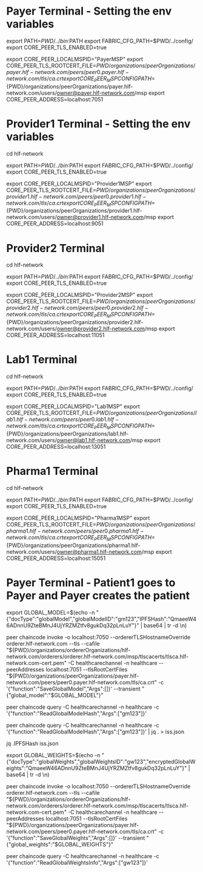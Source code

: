 # Payer Terminal - Setting the env variables

export PATH=${PWD}/../bin:$PATH
export FABRIC_CFG_PATH=$PWD/../config/
export CORE_PEER_TLS_ENABLED=true

export CORE_PEER_LOCALMSPID="PayerMSP"
export CORE_PEER_TLS_ROOTCERT_FILE=${PWD}/organizations/peerOrganizations/payer.hlf-network.com/peers/peer0.payer.hlf-network.com/tls/ca.crt
export CORE_PEER_MSPCONFIGPATH=${PWD}/organizations/peerOrganizations/payer.hlf-network.com/users/owner@payer.hlf-network.com/msp
export CORE_PEER_ADDRESS=localhost:7051

# Provider1 Terminal - Setting the env variables

cd hlf-network

export PATH=${PWD}/../bin:$PATH
export FABRIC_CFG_PATH=$PWD/../config/
export CORE_PEER_TLS_ENABLED=true

export CORE_PEER_LOCALMSPID="Provider1MSP"
export CORE_PEER_TLS_ROOTCERT_FILE=${PWD}/organizations/peerOrganizations/provider1.hlf-network.com/peers/peer0.provider1.hlf-network.com/tls/ca.crt
export CORE_PEER_MSPCONFIGPATH=${PWD}/organizations/peerOrganizations/provider1.hlf-network.com/users/owner@provider1.hlf-network.com/msp
export CORE_PEER_ADDRESS=localhost:9051


# Provider2 Terminal

cd hlf-network

export PATH=${PWD}/../bin:$PATH
export FABRIC_CFG_PATH=$PWD/../config/
export CORE_PEER_TLS_ENABLED=true

export CORE_PEER_LOCALMSPID="Provider2MSP"
export CORE_PEER_TLS_ROOTCERT_FILE=${PWD}/organizations/peerOrganizations/provider2.hlf-network.com/peers/peer0.provider2.hlf-network.com/tls/ca.crt
export CORE_PEER_MSPCONFIGPATH=${PWD}/organizations/peerOrganizations/provider2.hlf-network.com/users/owner@provider2.hlf-network.com/msp
export CORE_PEER_ADDRESS=localhost:11051

# Lab1 Terminal

cd hlf-network

export PATH=${PWD}/../bin:$PATH
export FABRIC_CFG_PATH=$PWD/../config/
export CORE_PEER_TLS_ENABLED=true

export CORE_PEER_LOCALMSPID="Lab1MSP"
export CORE_PEER_TLS_ROOTCERT_FILE=${PWD}/organizations/peerOrganizations/lab1.hlf-network.com/peers/peer0.lab1.hlf-network.com/tls/ca.crt
export CORE_PEER_MSPCONFIGPATH=${PWD}/organizations/peerOrganizations/lab1.hlf-network.com/users/owner@lab1.hlf-network.com/msp
export CORE_PEER_ADDRESS=localhost:13051

# Pharma1 Terminal

cd hlf-network

export PATH=${PWD}/../bin:$PATH
export FABRIC_CFG_PATH=$PWD/../config/
export CORE_PEER_TLS_ENABLED=true

export CORE_PEER_LOCALMSPID="Pharma1MSP"
export CORE_PEER_TLS_ROOTCERT_FILE=${PWD}/organizations/peerOrganizations/pharma1.hlf-network.com/peers/peer0.pharma1.hlf-network.com/tls/ca.crt
export CORE_PEER_MSPCONFIGPATH=${PWD}/organizations/peerOrganizations/pharma1.hlf-network.com/users/owner@pharma1.hlf-network.com/msp
export CORE_PEER_ADDRESS=localhost:15051

# Payer Terminal - Patient1 goes to Payer and Payer creates the patient

export GLOBAL_MODEL=$(echo -n "{\"docType\":\"globalModel\",\"globalModelID\":\"gm123\",\"IPFSHash\":\"QmaeeW46ADnnU9ZteBMnJ4UjYRZMZtfv8gukDq32pLnLuY\"}" | base64 | tr -d \\n)

peer chaincode invoke -o localhost:7050 --ordererTLSHostnameOverride orderer.hlf-network.com --tls --cafile "${PWD}/organizations/ordererOrganizations/hlf-network.com/orderers/orderer.hlf-network.com/msp/tlscacerts/tlsca.hlf-network.com-cert.pem" -C healthcarechannel -n healthcare --peerAddresses localhost:7051  --tlsRootCertFiles "${PWD}/organizations/peerOrganizations/payer.hlf-network.com/peers/peer0.payer.hlf-network.com/tls/ca.crt"  -c '{"function":"SaveGlobalModel","Args":[]}' --transient "{\"global_model\":\"$GLOBAL_MODEL\"}"

peer chaincode query -C healthcarechannel -n healthcare -c '{"function":"ReadGlobalModelHash","Args":["gm123"]}'

peer chaincode query -C healthcarechannel -n healthcare -c '{"function":"ReadGlobalModelHash","Args":["gm123"]}' | jq . > iss.json

 jq .IPFSHash iss.json 

 export GLOBAL_WEIGHTS=$(echo -n "{\"docType\":\"globalWeights\",\"globalWeightsID\":\"gw123\",\"encryptedGlobalWeights\":\"QmaeeW46ADnnU9ZteBMnJ4UjYRZMZtfv8gukDq32pLnLuY\"}" | base64 | tr -d \\n)

 peer chaincode invoke -o localhost:7050 --ordererTLSHostnameOverride orderer.hlf-network.com --tls --cafile "${PWD}/organizations/ordererOrganizations/hlf-network.com/orderers/orderer.hlf-network.com/msp/tlscacerts/tlsca.hlf-network.com-cert.pem" -C healthcarechannel -n healthcare --peerAddresses localhost:7051  --tlsRootCertFiles "${PWD}/organizations/peerOrganizations/payer.hlf-network.com/peers/peer0.payer.hlf-network.com/tls/ca.crt"  -c '{"function":"SaveGlobalWeights","Args":[]}' --transient "{\"global_weights\":\"$GLOBAL_WEIGHTS\"}"

 peer chaincode query -C healthcarechannel -n healthcare -c '{"function":"ReadGlobalWeightsInfo","Args":["gw123"]}'

